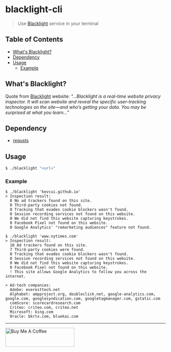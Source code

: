 # blacklight-cli

> Use [Blacklight](https://themarkup.org/blacklight) service in your terminal

## Table of Contents

- [What's Blacklight?](#whats-blacklight)
- [Dependency](#dependency)
- [Usage](#usage)
  - [Example](#example)

## What's Blacklight?

Quote from [Blacklight](https://themarkup.org/blacklight) website: _"...Blacklight is a real-time website privacy inspector. It will scan website and reveal the specific user-tracking technologies on the site—and who’s getting your data. You may be surprised at what you learn..."_

## Dependency

- [requsts](https://requests.readthedocs.io/en/master/user/install/#install)

## Usage

```bash
$ ./blacklight "<url>"
```

### Example

```
$ ./blacklight 'kevcui.github.io'
> Inspection result:
  0 No ad trackers found on this site.
  0 Third-party cookies not found.
  0 Tracking that evades cookie blockers wasn't found.
  0 Session recording services not found on this website.
  0 We did not find this website capturing keystrokes.
  0 Facebook Pixel not found on this website.
  0 Google Analytics' "remarketing audiences" feature not found.
```

```
$ ./blacklight 'www.nytimes.com'
> Inspection result:
  10 Ad trackers found on this site.
  7 Third-party cookies were found.
  0 Tracking that evades cookie blockers wasn't found.
  0 Session recording services not found on this website.
  0 We did not find this website capturing keystrokes.
  0 Facebook Pixel not found on this website.
  ! This site allows Google Analytics to follow you across the internet.

> Ad-tech companies:
  Adobe: everesttech.net
  Alphabet: ampproject.org, doubleclick.net, google-analytics.com, google.com, googlesyndication.com, googletagmanager.com, gstatic.com
  comScore: scorecardresearch.com
  Criteo: criteo.com, criteo.net
  Microsoft: bing.com
  Oracle: bkrtx.com, bluekai.com
```

---

<a href="https://www.buymeacoffee.com/kevcui" target="_blank"><img src="https://cdn.buymeacoffee.com/buttons/v2/default-orange.png" alt="Buy Me A Coffee" height="60px" width="217px"></a>